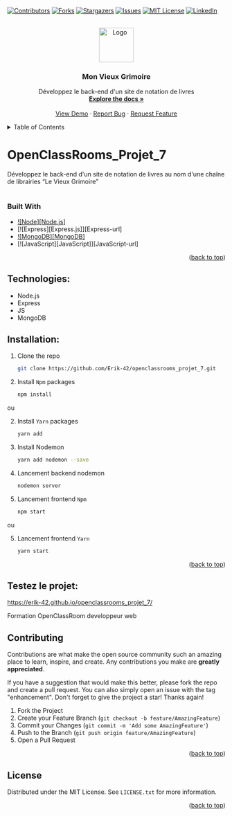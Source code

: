 <a name="readme-top"></a>

[![Contributors][contributors-shield]][contributors-url]
[![Forks][forks-shield]][forks-url]
[![Stargazers][stars-shield]][stars-url]
[![Issues][issues-shield]][issues-url]
[![MIT License][license-shield]][license-url]
[![LinkedIn][linkedin-shield]][linkedin-url]

<!-- PROJECT LOGO -->
<br />
<div align="center">
  <a href="https://github.com/Erik-42/openclassrooms_projet_7.git">
    <img src="./frontend/src/images/Logo.png" alt="Logo" width="80" height="80">
  </a>

<h3 align="center">Mon Vieux Grimoire</h3>

  <p align="center">
    Développez le back-end d'un site de notation de livres
    <br />
    <a href="https://github.com/Erik-42/openclassrooms_projet_7.git"><strong>Explore the docs »</strong></a>
    <br />
    <br />
    <a href="https://erik-42.github.io/openclassrooms_projet_7/">View Demo</a>
    ·
    <a href="https://github.com/Erik-42/openclassrooms_projet_7/issues/1">Report Bug</a>
    ·
    <a href="https://github.com/Erik-42/openclassrooms_projet_7/issues/2">Request Feature</a>
  </p>
</div>

<!-- TABLE OF CONTENTS -->
<details>
  <summary>Table of Contents</summary>
  <ol>
    <li>
      <a href="#about-the-project">About The Project</a>
      <ul>
        <li><a href="#built-with">Built With</a></li>
      </ul>
    </li>
    <li>
      <a href="#getting-started">Getting Started</a>
      <ul>
        <li><a href="#prerequisites">Prerequisites</a></li>
        <li><a href="#installation">Installation</a></li>
      </ul>
    </li>
    <li><a href="#usage">Usage</a></li>
    <li><a href="#roadmap">Roadmap</a></li>
    <li><a href="#contributing">Contributing</a></li>
    <li><a href="#license">License</a></li>
    <li><a href="#contact">Contact</a></li>
    <li><a href="#acknowledgments">Acknowledgments</a></li>
  </ol>
</details>

<!-- ABOUT THE PROJECT -->
# OpenClassRooms_Projet_7

Développez le back-end d'un site de notation de livres au nom d'une chaîne de librairies “Le Vieux Grimoire” 

# 

### Built With

* [![Node][Node.js]][Node-url]
* [![Express][Express.js]][Express-url]
* [![MongoDB][MongoDB]][MongoDB-url]
* [![JavaScript][JavaScript]][JavaScript-url]

<p align="right">(<a href="#readme-top">back to top</a>)</p>

## Technologies:

- Node.js
- Express
- JS
- MongoDB

## Installation:
1. Clone the repo
   ```sh
   git clone https://github.com/Erik-42/openclassrooms_projet_7.git
   ```
2. Install `Npm` packages
   ```sh
   npm install

ou

2. Install `Yarn` packages
   ```sh
   yarn add
   ```

3. Install Nodemon 
   ```sh
   yarn add nodemon --save
   ```

4. Lancement backend nodemon
   ```sh
   nodemon server
   ```

5. Lancement frontend `Npm`
   ```sh
   npm start
   ```
ou

5. Lancement frontend `Yarn`
   ```sh
   yarn start
   ```
   
<p align="right">(<a href="#readme-top">back to top</a>)</p>

<!-- `Yarn`
Installer les dépendances avec la commande `yarn add`

Démarrer le serveur frontend avec la commande `yarn start`

Ou

`Npm`
Installer les dépendances avec la commande `npm install`

Démarrer le serveur frontend avec la commande `npm start`

https://github.com/Erik-42/OpenClassRooms_Projet_7.git -->

## Testez le projet:

https://erik-42.github.io/openclassrooms_projet_7/

Formation OpenClassRoom developpeur web


<!-- CONTRIBUTING -->
## Contributing

Contributions are what make the open source community such an amazing place to learn, inspire, and create. Any contributions you make are **greatly appreciated**.

If you have a suggestion that would make this better, please fork the repo and create a pull request. You can also simply open an issue with the tag "enhancement".
Don't forget to give the project a star! Thanks again!

1. Fork the Project
2. Create your Feature Branch (`git checkout -b feature/AmazingFeature`)
3. Commit your Changes (`git commit -m 'Add some AmazingFeature'`)
4. Push to the Branch (`git push origin feature/AmazingFeature`)
5. Open a Pull Request

<p align="right">(<a href="#readme-top">back to top</a>)</p>


<!-- LICENSE -->
## License

Distributed under the MIT License. See `LICENSE.txt` for more information.

<p align="right">(<a href="#readme-top">back to top</a>)</p>

<!-- MARKDOWN LINKS & IMAGES -->
<!-- https://www.markdownguide.org/basic-syntax/#reference-style-links -->
[contributors-shield]: https://img.shields.io/github/contributors/Erik-42/https%3A%2F%2Ferik-42.github.io%2Fopenclassrooms_projet_7%2F

[contributors-url]: https://github.com/Erik-42/openclassrooms_projet_7/graphs/contributors
[forks-shield]: https://img.shields.io/github/forks/othneildrew/Best-README-Template.svg?style=for-the-badge
[forks-url]: https://github.com/Erik-42/openclassrooms_projet_7/network/members
[stars-shield]: https://img.shields.io/github/stars/othneildrew/Best-README-Template.svg?style=for-the-badge
[stars-url]: https://github.com/Erik-42/openclassrooms_projet_7/stargazers
[issues-shield]: https://img.shields.io/github/issues/othneildrew/Best-README-Template.svg?style=for-the-badge
[issues-url]: https://github.com/Erik-42/openclassrooms_projet_7/issues
[license-shield]: https://img.shields.io/github/license/othneildrew/Best-README-Template.svg?style=for-the-badge
[license-url]: https://github.com/Erik-42/openclassrooms_projet_7/blob/master/LICENSE.txt
[linkedin-shield]: https://img.shields.io/badge/-LinkedIn-black.svg?style=for-the-badge&logo=linkedin&colorB=555
[linkedin-url]: https://www.linkedin.com/in/erik-mesen-3469b71a1/
[product-screenshot]: ./frontend/src/images/screenshot.png
[Node-url]: https://nodejs.org/
[React-url]: http://expressjs.com/
[MongoDB-url]: https://www.mongodb.com/
[JS-url]: https://www.ecma-international.org/publications-and-standards/standards/ecma-262/
